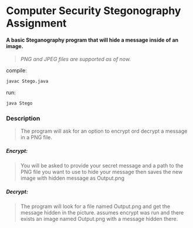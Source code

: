 # Computer Security Stegonography Assignment

#### A basic Steganography program that will hide a message inside of an image.

> _PNG and JPEG files are supported as of now._


compile:

```bash
javac Stego.java
```

run:

```bash
java Stego
```


### Description


> The program will ask for an option to encrypt ord decrypt a message in a PNG file.


##### Encrypt:

> You will be asked to provide your secret message and a path to the PNG file you want to use to hide your message then saves the new image with hidden message as Output.png


##### Decrypt:

> The program will look for a file named Output.png and get the message hidden in the picture.
> assumes encrypt was run and there exists an image named Output.png with a message hidden there.
